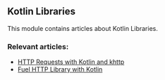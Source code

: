 ## Kotlin Libraries

This module contains articles about Kotlin Libraries.

### Relevant articles:

- [HTTP Requests with Kotlin and khttp](https://www.baeldung.com/kotlin-khttp)
- [Fuel HTTP Library with Kotlin](https://www.baeldung.com/kotlin/kotlin-fuel)
